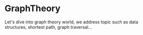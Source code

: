 # GraphTheory
Let's dive into graph theory world, we address topic such as data structures, shortest path, graph traversal...
